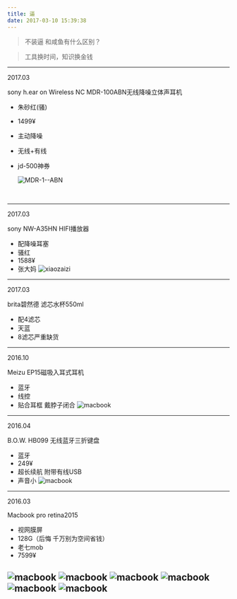 ```yaml
---
title: 逼
date: 2017-03-10 15:39:38
---
```


> 不装逼 和咸鱼有什么区别？

> 工具换时间，知识换金钱

------

<!-- more -->

2017.03

sony h.ear on Wireless NC MDR-100ABN无线降噪立体声耳机

- 朱砂红(骚)

- 1499¥

- 主动降噪

- 无线+有线

- jd-500神券

  ![MDR-1--ABN](https://ooo.0o0.ooo/2017/03/17/58cb8692557c4.jpg)

  ​

------



2017.03

sony NW-A35HN HIFI播放器
- 配降噪耳塞
- 骚红
- 1588¥
- 张大妈
  ![xiaozaizi](https://ooo.0o0.ooo/2017/03/10/58c25e529f2e1.jpg)

------

2017.03

brita碧然德 滤芯水杯550ml
- 配4滤芯
- 天蓝
- 8滤芯严重缺货

------

2016.10

Meizu EP15磁吸入耳式耳机
- 蓝牙
- 线控
- 贴合耳框 戴脖子闭合
![macbook](https://ooo.0o0.ooo/2017/04/12/58ee38789f255.jpg)

------
2016.04

B.O.W. HB099 无线蓝牙三折键盘
- 蓝牙
- 249¥
- 超长续航 附带有线USB
- 声音小
![macbook](https://ooo.0o0.ooo/2017/04/12/58ee43d24396b.jpg)
------
2016.03

Macbook pro retina2015
- 视网膜屏
- 128G（后悔 千万别为空间省钱）
- 老七mob
- 7599¥

![macbook](https://ooo.0o0.ooo/2017/04/12/58ee387362b29.jpg)
![macbook](https://ooo.0o0.ooo/2017/04/12/58ee387778347.jpg)
![macbook](https://ooo.0o0.ooo/2017/04/12/58ee3878095c9.jpg)
![macbook](https://ooo.0o0.ooo/2017/04/12/58ee38783d81c.jpg)
![macbook](https://ooo.0o0.ooo/2017/04/12/58ee387840cee.jpg)
![macbook](https://ooo.0o0.ooo/2017/04/12/58ee38783dea0.jpg)
------

